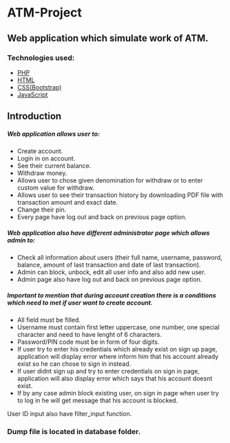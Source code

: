 # ATM-Project

## Web application which simulate work of ATM.

### Technologies used:

* [PHP](#php)
* [HTML](#html)
* [CSS(Bootstrap)](#css-bootstrap)
* [JavaScript](#javascript)

## Introduction
##### Web application allows user to:

* Create account.
* Login in on account.
* See their current balance.
* Withdraw money.
* Allows user to chose given denomination for withdraw or to enter custom value for withdraw.
* Allows user to see their transaction history by downloading PDF file with transaction amount and exact date.
* Change their pin.
* Every page have log out and back on previous page option.

##### Web application also have different administrator page which allows admin to:

* Check all information about users (their full name, username, password, balance, amount of last transaction and date of last transaction).
* Admin can block, unbock, edit all user info and also add new user.
* Admin page also have log out and back on previous page option.


##### Important to mention that during account creation there is a conditions which need to met if user want to create account.

* All field must be filled.
* Username must contain first letter uppercase, one number, one special character and need to have lenght of 6 characters.
* Password/PIN code must be in form of four digits.
* If user try to enter his credentials which already exist on sign up page, application will display error where inform him that his account already exist so he can chose to sign in instead.
* If user didnt sign up and try to enter credentials on sign in page, application will also display error which says that his account doesnt exist.
* If by any case admin block existing user, on sign in page when user try to log in he will get message that his account is blocked.

User ID input also have filter_input function.

### Dump file is located in database folder.
